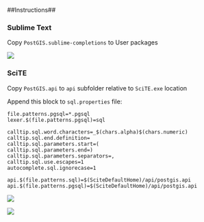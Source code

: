 ##Instructions##


### Sublime Text ###

Copy `PostGIS.sublime-completions` to User packages

![](http://i.imgur.com/xsSLeRg.png)


### SciTE ###

Copy `PostGIS.api` to `api` subfolder relative to `SciTE.exe` location

Append this block to `sql.properties` file:

	file.patterns.pgsql=*.pgsql
	lexer.$(file.patterns.pgsql)=sql
    
    calltip.sql.word.characters=_$(chars.alpha)$(chars.numeric)
    calltip.sql.end.definition= 
    calltip.sql.parameters.start=(
    calltip.sql.parameters.end=)
    calltip.sql.parameters.separators=,
    calltip.sql.use.escapes=1
    autocomplete.sql.ignorecase=1

	api.$(file.patterns.sql)=$(SciteDefaultHome)/api/postgis.api
	api.$(file.patterns.pgsql)=$(SciteDefaultHome)/api/postgis.api

![](http://i.imgur.com/QW9XLy5.png)

![](http://i.imgur.com/Uu67R6q.png)